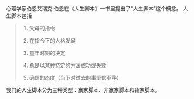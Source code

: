 

心理学家伯恩艾瑞克·伯恩在《人生脚本》一书里提出了“人生脚本”这个概念。
人生脚本包括
>1.  父母的指令
>    
>2.  在指令下的人格发展
>    
>3.  童年时期的决定
 >   
>4.  总是以某种特定的方法成功或失败
>    
>5.  确信的态度（当下对过去的事坚信不移）

我们的人生脚本分为三种类型：赢家脚本、非赢家脚本和输家脚本。













<!--stackedit_data:
eyJoaXN0b3J5IjpbLTIxMjEzMjA2NjEsMTg2OTUzMzI5Miw1ND
k3OTA2NzYsMTM5MTM2NDQwMiwyODY4OTE0MjMsMTI2NjMxNDI5
MywyMDM1OTEzODM2LC0xMTUzNjE5MDE1LDIwMzQxMTcwOTIsOT
Y5MjY1ODA2XX0=
-->